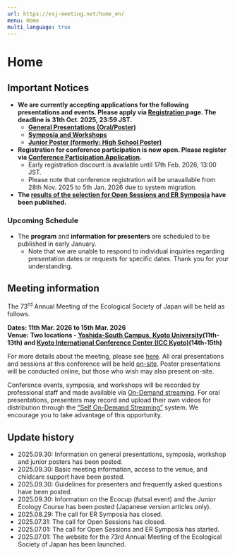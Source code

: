 ```yaml
---
url: https://esj-meeting.net/home_en/
menu: Home
multi_language: true
---
```


# Home

## Important Notices

- **We are currently accepting applications for the following presentations and events. Please apply via [Registration
](/registinfo_en) page. The deadline is 31th Oct. 2025, 23:59 JST.**
    - **[General Presentations (Oral/Poster)](/regist_oralposter_en)**
    - **[Symposia and Workshops](/regist_session_en)**
    - **[Junior Poster (formerly: High School Poster)](/juniorposter)**
- **Registration for conference participation is now open. Please register via [Conference Participation Application](/registinfo_en#registration-for-participation).**
    - Early registration discount is available until 17th Feb. 2026, 13:00 JST.
    - Please note that conference registration will be unavailable from 28th Nov. 2025 to 5th Jan. 2026 due to system migration.
- **The [results of the selection for Open Sessions and ER Symposia](/sessions) have been published.**

### Upcoming Schedule

- The **program** and **information for presenters** are scheduled to be published in early January.
    - Note that we are unable to respond to individual inquiries regarding presentation dates or requests for specific dates. Thank you for your understanding.

## Meeting information

The 73<sup>rd</sup> Annual Meeting of the Ecological Society of Japan will be held as follows.

**Dates: 11th Mar. 2026 to 15th Mar. 2026**  
**Venue: Two locations - [Yoshida-South Campus, Kyoto University](https://maps.app.goo.gl/LHLBy3ZXNsiJq8bb6)\(11th-13th\) and [Kyoto International Conference Center (ICC Kyoto)](https://maps.app.goo.gl/hutdNrXRaDugNpSy7)\(14th-15th\)**

For more details about the meeting, please see [here](/about_en).
All oral presentations and sessions at this conference will be held [on-site](/about_en#format). Poster presentations will be conducted online, but those who wish may also present on-site.

Conference events, symposia, and workshops will be recorded by professional staff and made available via [On-Demand streaming](/about_en#format). For oral presentations, presenters may record and upload their own videos for distribution through the [“Self On-Demand Streaming”](/presentation_en#self-on-demand-streaming) system. We encourage you to take advantage of this opportunity.

## Update history

- 2025.09.30: Information on general presentations, symposia, workshop and junior posters has been posted.
- 2025.09.30: Basic meeting information, access to the venue, and childcare support have been posted.
- 2025.09.30: Guidelines for presenters and frequently asked questions have been posted.
- 2025.09.30: Information on the Ecocup (futsal event) and the Junior Ecology Course has been posted (Japanese version articles only).
- 2025.08.29: The call for ER Symposia has closed.
- 2025.07.31: The call for Open Sessions has closed.
- 2025.07.01: The call for Open Sessions and ER Symposia has started.
- 2025.07.01: The website for the 73rd Annual Meeting of the Ecological Society of Japan has been launched.
